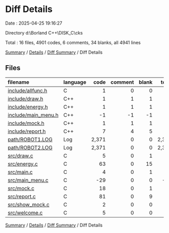 # Diff Details

Date : 2025-04-25 19:16:27

Directory d:\\Borland C++\\DISK_C\\cks

Total : 16 files,  4901 codes, 6 comments, 34 blanks, all 4941 lines

[Summary](results.md) / [Details](details.md) / [Diff Summary](diff.md) / Diff Details

## Files
| filename | language | code | comment | blank | total |
| :--- | :--- | ---: | ---: | ---: | ---: |
| [include/allfunc.h](/include/allfunc.h) | C | 1 | 0 | 0 | 1 |
| [include/draw.h](/include/draw.h) | C++ | 1 | 1 | 1 | 3 |
| [include/energy.h](/include/energy.h) | C++ | 1 | 1 | 1 | 3 |
| [include/main\_menu.h](/include/main_menu.h) | C++ | -1 | -1 | -1 | -3 |
| [include/mock.h](/include/mock.h) | C++ | 1 | 1 | 1 | 3 |
| [include/report.h](/include/report.h) | C++ | 7 | 4 | 5 | 16 |
| [path/ROBOT1.LOG](/path/ROBOT1.LOG) | Log | 2,371 | 0 | 0 | 2,371 |
| [path/ROBOT2.LOG](/path/ROBOT2.LOG) | Log | 2,371 | 0 | 0 | 2,371 |
| [src/draw.c](/src/draw.c) | C | 5 | 0 | 1 | 6 |
| [src/energy.c](/src/energy.c) | C | 63 | 0 | 15 | 78 |
| [src/main.c](/src/main.c) | C | 4 | 0 | 1 | 5 |
| [src/main\_menu.c](/src/main_menu.c) | C | -29 | 0 | 0 | -29 |
| [src/mock.c](/src/mock.c) | C | 18 | 0 | 1 | 19 |
| [src/report.c](/src/report.c) | C | 81 | 0 | 9 | 90 |
| [src/show\_mock.c](/src/show_mock.c) | C | 2 | 0 | 0 | 2 |
| [src/welcome.c](/src/welcome.c) | C | 5 | 0 | 0 | 5 |

[Summary](results.md) / [Details](details.md) / [Diff Summary](diff.md) / Diff Details